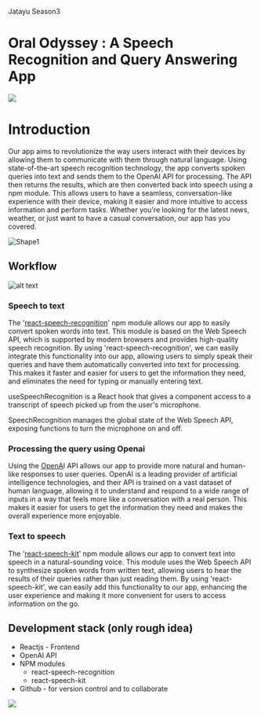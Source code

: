 Jatayu Season3

# **Oral Odyssey** : A Speech Recognition and Query Answering App

![](RackMultipart20230109-1-gvuhja_html_a0243959dbc46b8f.png)

#

# Introduction

Our app aims to revolutionize the way users interact with their devices by allowing them to communicate with them through natural language. Using state-of-the-art speech recognition technology, the app converts spoken queries into text and sends them to the OpenAI API for processing. The API then returns the results, which are then converted back into speech using a npm module. This allows users to have a seamless, conversation-like experience with their device, making it easier and more intuitive to access information and perform tasks. Whether you're looking for the latest news, weather, or just want to have a casual conversation, our app has you covered.

![Shape1](RackMultipart20230109-1-gvuhja_html_399a812607944d40.gif)

## Workflow

![alt text](https://docs.google.com/persistent/docs/documents/1LQvhiv6fThSBzShen8Z7DXsK6PkRa4dUZTWnF7xVNXk/drawing/sor1dCHg0ksVr1K0isThpfQ_597.svg?cacheKey=Drawing%7Csor1dCHg0ksVr1K0isThpfQ%7C597%7C624%7C279)

### Speech to text

The '[react-speech-recognition](https://www.npmjs.com/package/react-speech-recognition)' npm module allows our app to easily convert spoken words into text. This module is based on the Web Speech API, which is supported by modern browsers and provides high-quality speech recognition. By using 'react-speech-recognition', we can easily integrate this functionality into our app, allowing users to simply speak their queries and have them automatically converted into text for processing. This makes it faster and easier for users to get the information they need, and eliminates the need for typing or manually entering text.

useSpeechRecognition is a React hook that gives a component access to a transcript of speech picked up from the user's microphone.

SpeechRecognition manages the global state of the Web Speech API, exposing functions to turn the microphone on and off.

###

### Processing the query using Openai

Using the [OpenA](https://openai.com/api/)I API allows our app to provide more natural and human-like responses to user queries. OpenAI is a leading provider of artificial intelligence technologies, and their API is trained on a vast dataset of human language, allowing it to understand and respond to a wide range of inputs in a way that feels more like a conversation with a real person. This makes it easier for users to get the information they need and makes the overall experience more enjoyable.

### Text to speech

The '[react-speech-kit](https://www.npmjs.com/package/react-speech-kit)' npm module allows our app to convert text into speech in a natural-sounding voice. This module uses the Web Speech API to synthesize spoken words from written text, allowing users to hear the results of their queries rather than just reading them. By using 'react-speech-kit', we can easily add this functionality to our app, enhancing the user experience and making it more convenient for users to access information on the go.

## Development stack (only rough idea)

- Reactjs - Frontend
- OpenAI API
- NPM modules
  - react-speech-recognition
  - react-speech-kit
- Github - for version control and to collaborate

![](RackMultipart20230109-1-gvuhja_html_d7dec09130297fd1.png)
